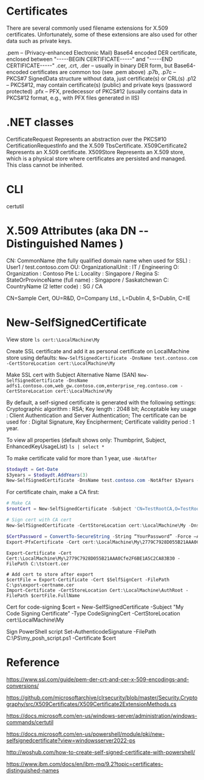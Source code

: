 # Certificates

There are several commonly used filename extensions for X.509 certificates.
 Unfortunately, some of these extensions are also used for other data such as private keys.

.pem – (Privacy-enhanced Electronic Mail) Base64 encoded DER certificate, enclosed between "-----BEGIN CERTIFICATE-----" and "-----END CERTIFICATE-----"
.cer, .crt, .der – usually in binary DER form, but Base64-encoded certificates are common too (see .pem above)
.p7b, .p7c – PKCS#7 SignedData structure without data, just certificate(s) or CRL(s)
.p12 – PKCS#12, may contain certificate(s) (public) and private keys (password protected)
.pfx – PFX, predecessor of PKCS#12 (usually contains data in PKCS#12 format, e.g., with PFX files generated in IIS)


# .NET classes

CertificateRequest      Represents an abstraction over the PKCS#10 CertificationRequestInfo and the X.509 TbsCertificate.
 X509Certificate2 	    Represents an X.509 certificate.
 X509Store 	            Represents an X.509 store, which is a physical store where certificates are persisted and managed. This class cannot be inherited.


# CLI

certutil


# X.509 Attributes (aka DN -- Distinguished Names )
CN: CommonName  (the fully qualified domain name when used for SSL) : User1 / test.contoso.com
OU: OrganizationalUnit                                              : IT / Engineering
O: Organization                                                     : Contoso Pte
L: Locality                                                         : Singapore / Regina
S: StateOrProvinceName (full name)                                  : Singapore / Saskatchewan
C: CountryName (2 letter code)                                      : SG        / CA                         

CN=Sample Cert, OU=R&D, O=Company Ltd., L=Dublin 4, S=Dublin, C=IE


# New-SelfSignedCertificate

View store
`ls cert:\LocalMachine\My`

Create SSL certificate and add it as personal certificate on LocalMachine store using defaults:
`New-SelfSignedCertificate -DnsName test.contoso.com -CertStoreLocation cert:\LocalMachine\My`


Make SSL cert with Subject Alternative Name (SAN)
`New-SelfSignedCertificate -DnsName adfs1.contoso.com,web_gw.contoso.com,enterprise_reg.contoso.com -CertStoreLocation cert:\LocalMachine\My`


By default, a self-signed certificate is generated with the following settings:
Cryptographic algorithm         : RSA;
Key length                      : 2048 bit;
Acceptable key usage            : Client Authentication and Server Authentication;
The certificate can be used for : Digital Signature, Key Encipherment;
Certificate validity period     : 1 year.

To view all properties (default shows only: Thumbprint, Subject, EnhancedKeyUsageList)
`ls | select *` 

To make certificate valid for more than 1 year, use `-NotAfter`
```ps1
$todaydt = Get-Date
$3years = $todaydt.AddYears(3)
New-SelfSignedCertificate -DnsName test.contoso.com -NotAfter $3years -CertStoreLocation cert:\LocalMachine\My
```

For certificate chain, make a CA first:

```ps1
# Make CA
$rootCert = New-SelfSignedCertificate -Subject 'CN=TestRootCA,O=TestRootCA,OU=TestRootCA' -KeyExportPolicy Exportable  -KeyUsage CertSign,CRLSign,DigitalSignature -KeyLength 2048 -KeyUsageProperty All -KeyAlgorithm 'RSA'  -HashAlgorithm 'SHA256'  -Provider 'Microsoft Enhanced RSA and AES Cryptographic Provider'

# Sign cert with CA cert
New-SelfSignedCertificate -CertStoreLocation cert:\LocalMachine\My -DnsName "test2.contoso.com" -Signer $rootCert -KeyUsage KeyEncipherment,DigitalSignature
```

```ps1 Export cert with password
$CertPassword = ConvertTo-SecureString -String “YourPassword” -Force –AsPlainText
Export-PfxCertificate -Cert cert:\LocalMachine\My\2779C7928D055B21AAA0Cfe2F6BE1A5C2CA83B30 -FilePath C:\test.pfx -Password $CertPassword
```

```Export public cert
Export-Certificate -Cert Cert:\LocalMachine\My\2779C7928D055B21AAA0Cfe2F6BE1A5C2CA83B30 -FilePath C:\tstcert.cer

# Add cert to store after export
$certFile = Export-Certificate -Cert $SelfSignCert -FilePath C:\ps\export-certname.cer
Import-Certificate -CertStoreLocation Cert:\LocalMachine\AuthRoot -FilePath $certFile.FullName

```

Cert for code-signing
$cert = New-SelfSignedCertificate -Subject "My Code Signing Certificate” -Type CodeSigningCert -CertStoreLocation cert:\LocalMachine\My

Sign PowerShell script
Set-AuthenticodeSignature -FilePath C:\PS\my_posh_script.ps1 -Certificate $cert

 # Reference

 https://www.ssl.com/guide/pem-der-crt-and-cer-x-509-encodings-and-conversions/

 https://github.com/microsoftarchive/clrsecurity/blob/master/Security.Cryptography/src/X509Certificates/X509Certificate2ExtensionMethods.cs

 https://docs.microsoft.com/en-us/windows-server/administration/windows-commands/certutil

 https://docs.microsoft.com/en-us/powershell/module/pki/new-selfsignedcertificate?view=windowsserver2022-ps

 http://woshub.com/how-to-create-self-signed-certificate-with-powershell/


https://www.ibm.com/docs/en/ibm-mq/9.2?topic=certificates-distinguished-names